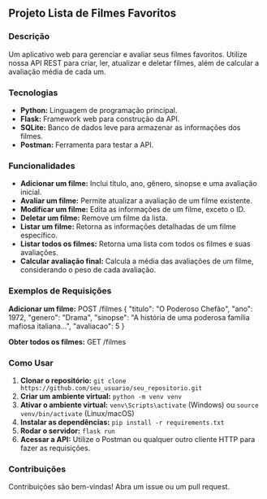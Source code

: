## Projeto Lista de Filmes Favoritos

### Descrição
Um aplicativo web para gerenciar e avaliar seus filmes favoritos. Utilize nossa API REST para criar, ler, atualizar e deletar filmes, além de calcular a avaliação média de cada um.

### Tecnologias
* **Python:** Linguagem de programação principal.
* **Flask:** Framework web para construção da API.
* **SQLite:** Banco de dados leve para armazenar as informações dos filmes.
* **Postman:** Ferramenta para testar a API.

### Funcionalidades
* **Adicionar um filme:** Inclui título, ano, gênero, sinopse e uma avaliação inicial.
* **Avaliar um filme:** Permite atualizar a avaliação de um filme existente.
* **Modificar um filme:** Edita as informações de um filme, exceto o ID.
* **Deletar um filme:** Remove um filme da lista.
* **Listar um filme:** Retorna as informações detalhadas de um filme específico.
* **Listar todos os filmes:** Retorna uma lista com todos os filmes e suas avaliações.
* **Calcular avaliação final:** Calcula a média das avaliações de um filme, considerando o peso de cada avaliação.

### Exemplos de Requisições
**Adicionar um filme:**
POST /filmes
{
"titulo": "O Poderoso Chefão",
"ano": 1972,
"genero": "Drama",
"sinopse": "A história de uma poderosa família mafiosa italiana...",
"avaliacao": 5
}

**Obter todos os filmes:**
GET /filmes

### Como Usar
1. **Clonar o repositório:** `git clone https://github.com/seu_usuario/seu_repositorio.git`
2. **Criar um ambiente virtual:** `python -m venv venv`
3. **Ativar o ambiente virtual:** `venv\Scripts\activate` (Windows) ou `source venv/bin/activate` (Linux/macOS)
4. **Instalar as dependências:** `pip install -r requirements.txt`
5. **Rodar o servidor:** `flask run`
6. **Acessar a API:** Utilize o Postman ou qualquer outro cliente HTTP para fazer as requisições.

### Contribuições
Contribuições são bem-vindas! Abra um issue ou um pull request.

